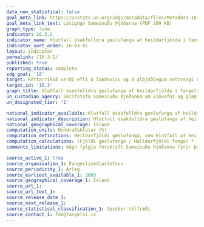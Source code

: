 ```yaml
---
data_non_statistical: false
goal_meta_link: https://unstats.un.org/sdgs/metadata/files/Metadata-16-03-02.pdf
goal_meta_link_text: Lýsigögn Sameinuðu Þjóðanna (PDF 209 KB)
graph_type: line
indicator: 16.3.2
indicator_name: Hlutfall ósakfelldra gæslufanga af heildarfjölda í fangelsum.
indicator_sort_order: 16-03-02
layout: indicator
permalink: /16-3-2/
published: true
reporting_status: complete
sdg_goal: '16'
target: Réttarríkið verði eflt á landsvísu og á alþjóðlegum vettvangi og tryggt verði jafnt aðgengi allra að réttarkerfinu.
target_id: '16.3'
graph_title: Hlutfall ósakfelldra gæslufanga af heildarfjölda í fangelsum.
un_custodian_agency: Skrifstofa Sameinuðu Þjóðanna um vímuefni og glæpi (UNODC)
un_designated_tier: '1'

national_indicator_available: Hlutfall ósakfelldra gæslufanga af heildarfjölda í fangelsum.
national_indicator_description: Hlutfall ósakfelldra gæslufanga af heildarfjölda í fangelsum.
national_geographical_coverage: Ísland
computation_units: Hundraðshlutar (%)
computation_definitions: Heildarfjöldi gæslufanga, sem hlutfall af heildarfjölda fanga á ákveðnu tímabili
computation_calculations: (Fjöldi gæslufanga / Heildarfjöldi fanga) * 100
comments_limitations: Gögn fylgja forskrift Sameinuðu Þjóðanna fyrir þennan mælikvarða. Þessi mælikvarði var fundinn í samstarfi við sérfræðinga í málefninu.

source_active_1: true
source_organisation_1: Fangeslismálastofnun
source_periodicity_1: Árleg
source_earliest_available_1: 2003
source_geographical_coverage_1: Ísland
source_url_1:
source_url_text_1: 
source_release_date_1: 
source_next_release_1: 
source_statistical_classification_1: Opinber tölfræði
source_contact_1: fms@fangelsi.is
---
```

